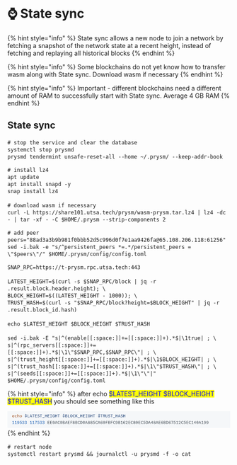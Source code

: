 # ⌚ State sync

{% hint style="info" %}
State sync allows a new node to join a network by fetching a snapshot of the network state at a recent height, instead of fetching and replaying all historical blocks
{% endhint %}

{% hint style="info" %}
Some blockchains do not yet know how to transfer wasm along with State sync. Download wasm if necessary
{% endhint %}

{% hint style="info" %}
Important - different blockchains need a different amount of RAM to successfully start with State sync. Average 4 GB RAM
{% endhint %}

## State sync

```shell
# stop the service and clear the database
systemctl stop prysmd
prysmd tendermint unsafe-reset-all --home ~/.prysm/ --keep-addr-book
```

```shell
# install lz4
apt update
apt install snapd -y
snap install lz4

# download wasm if necessary
curl -L https://share101.utsa.tech/prysm/wasm-prysm.tar.lz4 | lz4 -dc - | tar -xf - -C $HOME/.prysm --strip-components 2
```

```shell
# add peer
peers="88ad3a3b9b981f0bbb52d5c996d0f7e1aa9426fa@65.108.206.118:61256"
sed -i.bak -e "s/^persistent_peers *=.*/persistent_peers = \"$peers\"/" $HOME/.prysm/config/config.toml
```

```shell
SNAP_RPC=https://t-prysm.rpc.utsa.tech:443

LATEST_HEIGHT=$(curl -s $SNAP_RPC/block | jq -r .result.block.header.height); \
BLOCK_HEIGHT=$((LATEST_HEIGHT - 1000)); \
TRUST_HASH=$(curl -s "$SNAP_RPC/block?height=$BLOCK_HEIGHT" | jq -r .result.block_id.hash)

echo $LATEST_HEIGHT $BLOCK_HEIGHT $TRUST_HASH

sed -i.bak -E "s|^(enable[[:space:]]+=[[:space:]]+).*$|\1true| ; \
s|^(rpc_servers[[:space:]]+=[[:space:]]+).*$|\1\"$SNAP_RPC,$SNAP_RPC\"| ; \
s|^(trust_height[[:space:]]+=[[:space:]]+).*$|\1$BLOCK_HEIGHT| ; \
s|^(trust_hash[[:space:]]+=[[:space:]]+).*$|\1\"$TRUST_HASH\"| ; \
s|^(seeds[[:space:]]+=[[:space:]]+).*$|\1\"\"|" $HOME/.prysm/config/config.toml
```

{% hint style="info" %}
after echo <mark style="color:blue;">$LATEST\_HEIGHT $BLOCK\_HEIGHT $TRUST\_HASH</mark> you should see something like this

![](<../../.gitbook/assets/image (29).png>)
{% endhint %}

```shell
# restart node
systemctl restart prysmd && journalctl -u prysmd -f -o cat
```



